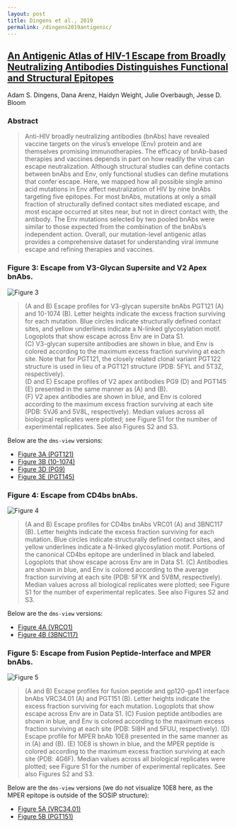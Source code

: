 ```yaml
---
layout: post
title: Dingens et al., 2019
permalink: /dingens2019antigenic/
---
```

## [An Antigenic Atlas of HIV-1 Escape from Broadly Neutralizing Antibodies Distinguishes Functional and Structural Epitopes](https://research.fhcrc.org/content/dam/stripe/bloom/labfiles/publications/Dingens2019.pdf)

Adam S. Dingens, Dana Arenz, Haidyn Weight, Julie Overbaugh, Jesse D. Bloom

### Abstract
> Anti-HIV broadly neutralizing antibodies (bnAbs)
have revealed vaccine targets on the virus’s envelope (Env) protein and are themselves promising immunotherapies. The efficacy of bnAb-based therapies and vaccines depends in part on how readily
the virus can escape neutralization. Although structural studies can define contacts between bnAbs
and Env, only functional studies can define mutations
that confer escape. Here, we mapped how all
possible single amino acid mutations in Env affect
neutralization of HIV by nine bnAbs targeting five epitopes. For most bnAbs, mutations at only a small
fraction of structurally defined contact sites mediated escape, and most escape occurred at sites
near, but not in direct contact with, the antibody.
The Env mutations selected by two pooled bnAbs
were similar to those expected from the combination
of the bnAbs’s independent action. Overall, our mutation-level antigenic atlas provides a comprehensive dataset for understanding viral immune escape
and refining therapies and vaccines.

### Figure 3: Escape from V3-Glycan Supersite and V2 Apex bnAbs.
![Figure 3](images/dingens2019antigenic_fig3.jpg)

>(A and B) Escape profiles for V3-glycan supersite bnAbs PGT121 (A) and 10-1074 (B). Letter heights indicate the excess fraction surviving for each mutation. Blue circles indicate structurally defined contact sites, and yellow underlines indicate a N-linked glycosylation motif. Logoplots that show escape across Env are in Data S1.  
(C) V3-glycan supersite antibodies are shown in blue, and Env is colored according to the maximum excess fraction surviving at each site. Note that for PGT121, the closely related clonal variant PGT122 structure is used in lieu of a PGT121 structure (PDB: 5FYL and 5T3Z, respectively).   
(D and E) Escape profiles of V2 apex antibodies PG9 (D) and PGT145 (E) presented in the same manner as (A) and (B).   
(F) V2 apex antibodies are shown in blue, and Env is colored according to the maximum excess fraction surviving at each site (PDB: 5VJ6 and 5V8L, respectively). Median values across all biological replicates were plotted; see Figure S1 for the number of experimental replicates. See also Figures S2 and S3.

Below are the `dms-view` versions:

- <a href="https://dms-view.github.io/?markdown-url=https%3A%2F%2Fraw.githubusercontent.com%2Fdms-view%2FHIV%2Fmaster%2Fdata%2FEnv%2FDingens2019%2FDingens2019.md&pdb-url=https%3A%2F%2Fraw.githubusercontent.com%2Fdms-view%2FHIV%2Fmaster%2Fdata%2FEnv%2FDingens2019%2F5fyl_trimer_renumber.pdb&data-url=https%3A%2F%2Fraw.githubusercontent.com%2Fdms-view%2FHIV%2Fmaster%2Fdata%2FEnv%2FDingens2019%2FDingens2019.csv&condition=PGT121&site_metric=site_avgfracsurvive+%28median+of+reps%29&mutation_metric=mut_excess+frac+survive+%28median+of+reps%29&selected_sites=323%2C324%2C325%2C326%2C327%2C328%2C329%2C330%2C331%2C332%2C333%2C334%2C415%2C416%2C417%2C441" target="_blank">Figure 3A (PGT121)</a>
- <a href="https://dms-view.github.io/?markdown-url=https%3A%2F%2Fraw.githubusercontent.com%2Fdms-view%2FHIV%2Fmaster%2Fdata%2FEnv%2FDingens2019%2FDingens2019.md&pdb-url=https%3A%2F%2Fraw.githubusercontent.com%2Fdms-view%2FHIV%2Fmaster%2Fdata%2FEnv%2FDingens2019%2F5fyl_trimer_renumber.pdb&data-url=https%3A%2F%2Fraw.githubusercontent.com%2Fdms-view%2FHIV%2Fmaster%2Fdata%2FEnv%2FDingens2019%2FDingens2019.csv&condition=101074&site_metric=site_avgfracsurvive+%28median+of+reps%29&mutation_metric=mut_excess+frac+survive+%28median+of+reps%29&selected_sites=323%2C324%2C325%2C326%2C327%2C328%2C329%2C330%2C331%2C332%2C333%2C334%2C415%2C416%2C417%2C441" target="_blank">Figure 3B (10-1074)</a>
- <a href="https://dms-view.github.io/?markdown-url=https%3A%2F%2Fraw.githubusercontent.com%2Fdms-view%2FHIV%2Fmaster%2Fdata%2FEnv%2FDingens2019%2FDingens2019.md&pdb-url=https%3A%2F%2Fraw.githubusercontent.com%2Fdms-view%2FHIV%2Fmaster%2Fdata%2FEnv%2FDingens2019%2F5fyl_trimer_renumber.pdb&data-url=https%3A%2F%2Fraw.githubusercontent.com%2Fdms-view%2FHIV%2Fmaster%2Fdata%2FEnv%2FDingens2019%2FDingens2019.csv&condition=PG9&site_metric=site_avgfracsurvive+%28median+of+reps%29&mutation_metric=mut_excess+frac+survive+%28median+of+reps%29&selected_sites=119%2C120%2C121%2C122%2C123%2C124%2C127%2C156%2C157%2C158%2C159%2C160%2C161%2C162%2C163%2C164%2C165%2C166%2C167%2C168%2C169%2C170%2C171%2C172%2C173%2C199%2C200%2C201%2C202%2C203%2C204%2C312%2C313%2C314" target="_blank">Figure 3D (PG9)</a>
- <a href="https://dms-view.github.io/?markdown-url=https%3A%2F%2Fraw.githubusercontent.com%2Fdms-view%2FHIV%2Fmaster%2Fdata%2FEnv%2FDingens2019%2FDingens2019.md&pdb-url=https%3A%2F%2Fraw.githubusercontent.com%2Fdms-view%2FHIV%2Fmaster%2Fdata%2FEnv%2FDingens2019%2F5fyl_trimer_renumber.pdb&data-url=https%3A%2F%2Fraw.githubusercontent.com%2Fdms-view%2FHIV%2Fmaster%2Fdata%2FEnv%2FDingens2019%2FDingens2019.csv&condition=PGT145&site_metric=site_avgfracsurvive+%28median+of+reps%29&mutation_metric=mut_excess+frac+survive+%28median+of+reps%29&selected_sites=119%2C120%2C121%2C122%2C123%2C124%2C127%2C156%2C157%2C158%2C159%2C160%2C161%2C162%2C163%2C164%2C165%2C166%2C167%2C168%2C169%2C170%2C171%2C172%2C173%2C199%2C200%2C201%2C202%2C203%2C204%2C312%2C313%2C314%2C315" target="_blank">Figure 3E (PGT145)</a>

### Figure 4: Escape from CD4bs bnAbs.
![Figure 4](images/dingens2019antigenic_fig4.jpg)

> (A and B) Escape profiles for CD4bs bnAbs VRC01 (A) and 3BNC117 (B). Letter heights indicate the excess fraction surviving for each mutation. Blue circles
indicate structurally defined contact sites, and yellow underlines indicate a N-linked glycosylation motif. Portions of the canonical CD4bs epitope are underlined in
black and labeled. Logoplots that show escape across Env are in Data S1.
(C) Antibodies are shown in blue, and Env is colored according to the average fraction surviving at each site (PDB: 5FYK and 5V8M, respectively). Median values
across all biological replicates were plotted; see Figure S1 for the number of experimental replicates. See also Figures S2 and S3.

Below are the `dms-view` versions:

- <a href="https://dms-view.github.io/?markdown-url=https%3A%2F%2Fraw.githubusercontent.com%2Fdms-view%2FHIV%2Fmaster%2Fdata%2FEnv%2FDingens2019%2FDingens2019.md&pdb-url=https%3A%2F%2Fraw.githubusercontent.com%2Fdms-view%2FHIV%2Fmaster%2Fdata%2FEnv%2FDingens2019%2F5fyl_trimer_renumber.pdb&data-url=https%3A%2F%2Fraw.githubusercontent.com%2Fdms-view%2FHIV%2Fmaster%2Fdata%2FEnv%2FDingens2019%2FDingens2019.csv&condition=VRC01&site_metric=site_avgfracsurvive+%28median+of+reps%29&mutation_metric=mut_excess+frac+survive+%28median+of+reps%29&selected_sites=113%2C195%2C196%2C197%2C198%2C199%2C207%2C208%2C209%2C275%2C276%2C277%2C278%2C279%2C280%2C281%2C282%2C283%2C304%2C308%2C312%2C316%2C317%2C318%2C319%2C320%2C326%2C362%2C363%2C364%2C365%2C366%2C367%2C368%2C369%2C370%2C371%2C372%2C373%2C427%2C428%2C429%2C430%2C455%2C456%2C457%2C458%2C459%2C460%2C461%2C471" target="_blank">Figure 4A (VRCO1)</a>
- <a href="https://dms-view.github.io/?markdown-url=https%3A%2F%2Fraw.githubusercontent.com%2Fdms-view%2FHIV%2Fmaster%2Fdata%2FEnv%2FDingens2019%2FDingens2019.md&pdb-url=https%3A%2F%2Fraw.githubusercontent.com%2Fdms-view%2FHIV%2Fmaster%2Fdata%2FEnv%2FDingens2019%2F5fyl_trimer_renumber.pdb&data-url=https%3A%2F%2Fraw.githubusercontent.com%2Fdms-view%2FHIV%2Fmaster%2Fdata%2FEnv%2FDingens2019%2FDingens2019.csv&condition=3BNC117&site_metric=site_avgfracsurvive+%28median+of+reps%29&mutation_metric=mut_excess+frac+survive+%28median+of+reps%29&selected_sites=113%2C195%2C196%2C197%2C198%2C199%2C207%2C208%2C209%2C275%2C276%2C277%2C278%2C279%2C280%2C281%2C282%2C283%2C304%2C308%2C312%2C316%2C317%2C318%2C319%2C320%2C326%2C362%2C363%2C364%2C365%2C366%2C367%2C368%2C369%2C370%2C371%2C372%2C373%2C427%2C428%2C429%2C430%2C455%2C456%2C457%2C458%2C459%2C460%2C461%2C471" target="_blank">Figure 4B (3BNC117)</a>

### Figure 5: Escape from Fusion Peptide-Interface and MPER bnAbs.
![Figure 5](images/dingens2019antigenic_fig5.jpg)

> (A and B) Escape profiles for fusion peptide and gp120-gp41 interface bnAbs VRC34.01 (A) and PGT151 (B). Letter heights indicate the excess fraction surviving
for each mutation. Logoplots that show escape across Env are in Data S1.
(C) Fusion peptide antibodies are shown in blue, and Env is colored according to the maximum excess fraction surviving at each site (PDB: 5I8H and 5FUU,
respectively).
(D) Escape profile for MPER bnAb 10E8 presented in the same manner as in (A) and (B).
(E) 10E8 is shown in blue, and the MPER peptide is colored according to the maximum excess fraction surviving at each site (PDB: 4G6F). Median values across
all biological replicates were plotted; see Figure S1 for the number of experimental replicates. See also Figures S2 and S3.

Below are the `dms-view` versions (we do not visualize 10E8 here, as the MPER epitope is outside of the SOSIP structure):

- <a href="https://dms-view.github.io/?markdown-url=https%3A%2F%2Fraw.githubusercontent.com%2Fdms-view%2FHIV%2Fmaster%2Fdata%2FEnv%2FDingens2019%2FDingens2019.md&pdb-url=https%3A%2F%2Fraw.githubusercontent.com%2Fdms-view%2FHIV%2Fmaster%2Fdata%2FEnv%2FDingens2019%2F5fyl_trimer_renumber.pdb&data-url=https%3A%2F%2Fraw.githubusercontent.com%2Fdms-view%2FHIV%2Fmaster%2Fdata%2FEnv%2FDingens2019%2FDingens2019.csv&condition=VRC34&site_metric=site_avgfracsurvive+%28median+of+reps%29&mutation_metric=mut_excess+frac+survive+%28median+of+reps%29&selected_sites=80%2C81%2C82%2C83%2C84%2C85%2C86%2C87%2C88%2C89%2C90%2C229%2C230%2C231%2C241%2C242%2C243%2C244%2C245%2C246%2C518%2C519%2C520%2C521%2C522%2C523%2C524%2C611%2C612%2C613%2C637%2C638%2C639%2C640%2C641%2C642%2C643%2C644%2C647" target="_blank">Figure 5A (VRC34.01)</a>
- <a href="https://dms-view.github.io/?markdown-url=https%3A%2F%2Fraw.githubusercontent.com%2Fdms-view%2FHIV%2Fmaster%2Fdata%2FEnv%2FDingens2019%2FDingens2019.md&pdb-url=https%3A%2F%2Fraw.githubusercontent.com%2Fdms-view%2FHIV%2Fmaster%2Fdata%2FEnv%2FDingens2019%2F5fyl_trimer_renumber.pdb&data-url=https%3A%2F%2Fraw.githubusercontent.com%2Fdms-view%2FHIV%2Fmaster%2Fdata%2FEnv%2FDingens2019%2FDingens2019.csv&condition=PGT151&site_metric=site_avgfracsurvive+%28median+of+reps%29&mutation_metric=mut_excess+frac+survive+%28median+of+reps%29&selected_sites=80%2C81%2C82%2C83%2C84%2C85%2C86%2C87%2C88%2C89%2C90%2C229%2C230%2C231%2C241%2C242%2C243%2C244%2C245%2C246%2C518%2C519%2C520%2C521%2C522%2C523%2C524%2C611%2C612%2C613%2C637%2C638%2C639%2C640%2C641%2C642%2C643%2C644%2C647" target="_blank">Figure 5B (PGT151)</a>
